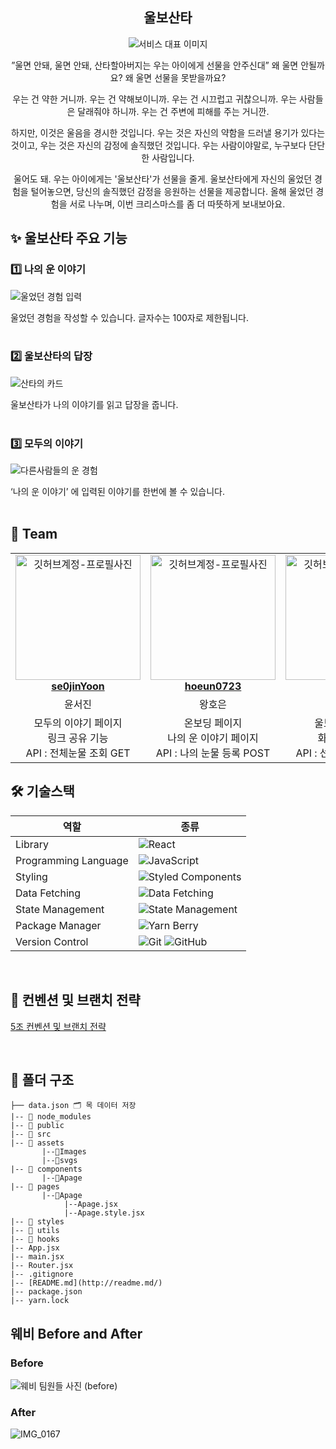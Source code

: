 <div align="center">

<h2> 울보산타 </h2>

![서비스 대표 이미지](https://github.com/33rd-SOPKATHON-TEAM5/Client/assets/98143826/e6f0aab5-2c39-42eb-98f5-e4ed16a32043)
<div>”울면 안돼, 울면 안돼, 산타할아버지는 우는 아이에게 선물을 안주신대”
왜 울면 안될까요? 왜 울면 선물을 못받을까요?

우는 건 약한 거니까. 우는 건 약해보이니까. 
우는 건 시끄럽고 귀찮으니까. 우는 사람들은 달래줘야 하니까. 우는 건 주변에 피해를 주는 거니깐.

하지만, 이것은 울음을 경시한 것입니다.
우는 것은 자신의 약함을 드러낼 용기가 있다는 것이고, 
우는 것은 자신의 감정에 솔직했던 것입니다.
우는 사람이야말로, 누구보다 단단한 사람입니다.

울어도 돼. 우는 아이에게는 '울보산타'가 선물을 줄게.
울보산타에게 자신의 울었던 경험을 털어놓으면, 당신의 솔직했던 감정을 응원하는 선물을 제공합니다.
올해 울었던 경험을 서로 나누며, 이번 크리스마스를 좀 더 따뜻하게 보내보아요.</div>

</div>

<h2> ✨ 울보산타 주요 기능 </h2>

<h3> 1️⃣ 나의 운 이야기 </h3>

![울었던 경험 입력](https://github.com/eastlaw80/Client/assets/98143826/ea96937c-b9c8-42b8-82e3-4bf0fdf18438)
<div > 울었던 경험을 작성할 수 있습니다. 글자수는 100자로 제한됩니다. </div>
<br/>

<h3> 2️⃣ 울보산타의 답장 </h3>

![산타의 카드](https://github.com/33rd-SOPKATHON-TEAM5/Client/assets/98143826/3addec92-e757-4a46-aaa5-14d9b7351d86)
<div >울보산타가 나의 이야기를 읽고 답장을 줍니다. </div>
<br/>

<h3> 3️⃣ 모두의 이야기 </h3>

![다른사람들의 운 경험](https://github.com/33rd-SOPKATHON-TEAM5/Client/assets/98143826/9a84456a-dcbf-4adc-bf0a-d3de17da0bc6)
<div >‘나의 운 이야기’ 에 입력된 이야기를 한번에 볼 수 있습니다. </div>
<br/>

<h2> 👥 Team </h2>

<table align="center">
    <tr align="center">
      <td style="min-width: 150px;">
            <a href="https://github.com/se0jinYoon">
              <img src="https://avatars.githubusercontent.com/se0jinYoon" width="200" alt="깃허브계정-프로필사진">
              <br />
              <b>se0jinYoon</b>
            </a>
        </td>
      <td style="min-width: 150px;">
            <a href="https://github.com/hoeun0723">
              <img src="https://avatars.githubusercontent.com/hoeun0723" width="200" alt="깃허브계정-프로필사진">
              <br />
              <b>hoeun0723</b>
            </a>
        </td>
      <td style="min-width: 150px;">
            <a href="https://github.com/SooY2">
              <img src="https://avatars.githubusercontent.com/SooY2" width="200" alt="깃허브계정-프로필사진">
              <br />
              <b>SooY2</b>
            </a>
        </td>
    </tr>
    <tr align="center">
       <td>
            윤서진 <br/>
      </td>
       <td>
            왕호은 <br/>
      </td>
       <td>
            신수연 <br/>
      </td>
    </tr>
  	<tr align="center">
       <td>
          모두의 이야기 페이지 <br/>
          링크 공유 기능  <br/>
          API : 전체눈물 조회 GET
      </td>
       <td>
          온보딩 페이지 <br/>
          나의 운 이야기 페이지 <br/>
          API : 나의 눈물 등록 POST 
      </td>
       <td>
          울보산타의 답장 <br/>
          화면 캡쳐 기능 <br/>
          API : 선물카드 조회 GET
      </td>
    </tr>
</table>

<h2> 🛠 기술스택 </h2>

| 역할                 | 종류                                                                                                                                                                                                              |
| -------------------- | ----------------------------------------------------------------------------------------------------------------------------------------------------------------------------------------------------------------- |
| Library              | ![React](https://img.shields.io/badge/React-61DAFB?style=for-the-badge&logo=React&logoColor=black)                                                                                                                |
| Programming Language | ![JavaScript](https://img.shields.io/badge/JavaScript-F7DF1E.svg?style=for-the-badge&logo=JavaScript&logoColor=black)                                                                                             |
| Styling              | ![Styled Components](https://img.shields.io/badge/styled--components-DB7093?style=for-the-badge&logo=styled-components&logoColor=white)                                                                           |
| Data Fetching        | ![Data Fetching](https://img.shields.io/badge/Axios-5A29E4?style=for-the-badge&logo=Axios&logoColor=white)                                                                                                        |
| State Management     | ![State Management](https://img.shields.io/badge/recoil-f26b00?style=for-the-badge&logo=Recoil)                                                                                                                   |
| Package Manager      | ![Yarn Berry](https://img.shields.io/badge/Yarn_Berry-2C8EBB?style=for-the-badge&logo=yarn&logoColor=white)                                                                                                       |
| Version Control      | ![Git](https://img.shields.io/badge/git-%23F05033.svg?style=for-the-badge&logo=git&logoColor=white) ![GitHub](https://img.shields.io/badge/github-%23121011.svg?style=for-the-badge&logo=github&logoColor=white)  |

<br/>

<h2>  📄 컨벤션 및 브랜치 전략 </h2>

[5조 컨벤션 및 브랜치 전략](https://lemon-leather-188.notion.site/5-71840bb6c8ee48d79134ee5d20dbd87d?pvs=4)

<br/>

<h2> 📁 폴더 구조 </h2>

```
├── data.json 🗂 목 데이터 저장
|-- 📁 node_modules
|-- 📁 public
|-- 📁 src
|-- 📁 assets
       |--📁Images
       |--📁svgs
|-- 📁 components
       |--📁Apage
|-- 📁 pages
       |--📁Apage
            |--Apage.jsx
            |--Apage.style.jsx
|-- 📁 styles
|-- 📁 utils 
|-- 📁 hooks
|-- App.jsx
|-- main.jsx
|-- Router.jsx
|-- .gitignore
|-- [README.md](http://readme.md/)
|-- package.json
|-- yarn.lock
```

<h2>웨비 Before and After</h2>
<h3>Before</h3>
<img src="https://github.com/33rd-SOPKATHON-TEAM5/Client/assets/109661444/5a6f2e8f-ea07-407f-947f-63dad1b1aa2c" alt="웨비 팀원들 사진 (before)"/>
 

<h3>After</h3>

![IMG_0167](https://github.com/33rd-SOPKATHON-TEAM5/Client/assets/98143826/59271b23-1284-44af-b1dc-58f415073de5)


